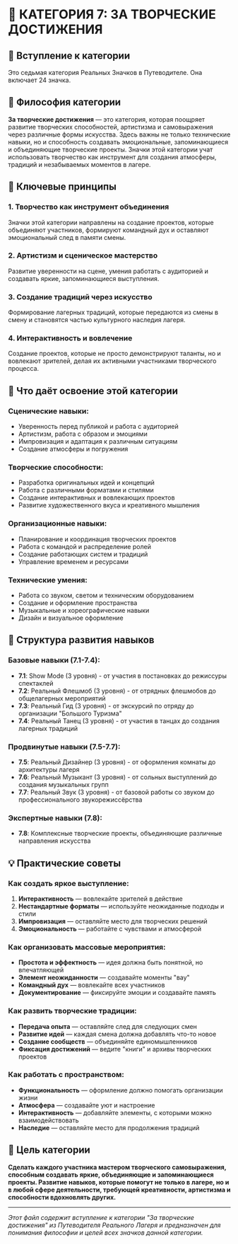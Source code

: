 # 🎨 КАТЕГОРИЯ 7: ЗА ТВОРЧЕСКИЕ ДОСТИЖЕНИЯ

## 📖 **Вступление к категории**

Это седьмая категория Реальных Значков в Путеводителе. Она включает 24 значка.

## 🎯 **Философия категории**

**За творческие достижения** — это категория, которая поощряет развитие творческих способностей, артистизма и самовыражения через различные формы искусства. Здесь важны не только технические навыки, но и способность создавать эмоциональные, запоминающиеся и объединяющие творческие проекты. Значки этой категории учат использовать творчество как инструмент для создания атмосферы, традиций и незабываемых моментов в лагере.

## 🌟 **Ключевые принципы**

### **1. Творчество как инструмент объединения**
Значки этой категории направлены на создание проектов, которые объединяют участников, формируют командный дух и оставляют эмоциональный след в памяти смены.

### **2. Артистизм и сценическое мастерство**
Развитие уверенности на сцене, умения работать с аудиторией и создавать яркие, запоминающиеся выступления.

### **3. Создание традиций через искусство**
Формирование лагерных традиций, которые передаются из смены в смену и становятся частью культурного наследия лагеря.

### **4. Интерактивность и вовлечение**
Создание проектов, которые не просто демонстрируют таланты, но и вовлекают зрителей, делая их активными участниками творческого процесса.

## 🚀 **Что даёт освоение этой категории**

### **Сценические навыки:**
- Уверенность перед публикой и работа с аудиторией
- Артистизм, работа с образом и эмоциями
- Импровизация и адаптация к различным ситуациям
- Создание атмосферы и погружения

### **Творческие способности:**
- Разработка оригинальных идей и концепций
- Работа с различными форматами и стилями
- Создание интерактивных и вовлекающих проектов
- Развитие художественного вкуса и креативного мышления

### **Организационные навыки:**
- Планирование и координация творческих проектов
- Работа с командой и распределение ролей
- Создание работающих систем и традиций
- Управление временем и ресурсами

### **Технические умения:**
- Работа со звуком, светом и техническим оборудованием
- Создание и оформление пространства
- Музыкальные и хореографические навыки
- Дизайн и визуальное оформление

## 🎨 **Структура развития навыков**

### **Базовые навыки (7.1-7.4):**
- **7.1**: Show Mode (3 уровня) - от участия в постановках до режиссуры спектаклей
- **7.2**: Реальный Флешмоб (3 уровня) - от отрядных флешмобов до общелагерных мероприятий
- **7.3**: Реальный Гид (3 уровня) - от экскурсий по отряду до организации "Большого Туризма"
- **7.4**: Реальный Танец (3 уровня) - от участия в танцах до создания лагерных традиций

### **Продвинутые навыки (7.5-7.7):**
- **7.5**: Реальный Дизайнер (3 уровня) - от оформления комнаты до архитектуры лагеря
- **7.6**: Реальный Музыкант (3 уровня) - от сольных выступлений до создания музыкальных групп
- **7.7**: Реальный Звук (3 уровня) - от базовой работы со звуком до профессионального звукорежиссёрства

### **Экспертные навыки (7.8):**
- **7.8**: Комплексные творческие проекты, объединяющие различные направления искусства

## 💡 **Практические советы**

### **Как создать яркое выступление:**
1. **Интерактивность** — вовлекайте зрителей в действие
2. **Нестандартные форматы** — используйте неожиданные подходы и стили
3. **Импровизация** — оставляйте место для творческих решений
4. **Эмоциональность** — работайте с чувствами и атмосферой

### **Как организовать массовые мероприятия:**
- **Простота и эффектность** — идея должна быть понятной, но впечатляющей
- **Элемент неожиданности** — создавайте моменты "вау"
- **Командный дух** — вовлекайте всех участников
- **Документирование** — фиксируйте эмоции и создавайте память

### **Как развить творческие традиции:**
- **Передача опыта** — оставляйте след для следующих смен
- **Развитие идей** — каждая смена должна добавлять что-то новое
- **Создание сообществ** — объединяйте единомышленников
- **Фиксация достижений** — ведите "книги" и архивы творческих проектов

### **Как работать с пространством:**
- **Функциональность** — оформление должно помогать организации жизни
- **Атмосфера** — создавайте уют и настроение
- **Интерактивность** — добавляйте элементы, с которыми можно взаимодействовать
- **Наследие** — оставляйте место для продолжения традиций

## 🎯 **Цель категории**

**Сделать каждого участника мастером творческого самовыражения, способным создавать яркие, объединяющие и запоминающиеся проекты. Развитие навыков, которые помогут не только в лагере, но и в любой сфере деятельности, требующей креативности, артистизма и способности вдохновлять других.**

---

*Этот файл содержит вступление к категории "За творческие достижения" из Путеводителя Реального Лагеря и предназначен для понимания философии и целей всех значков данной категории.*
